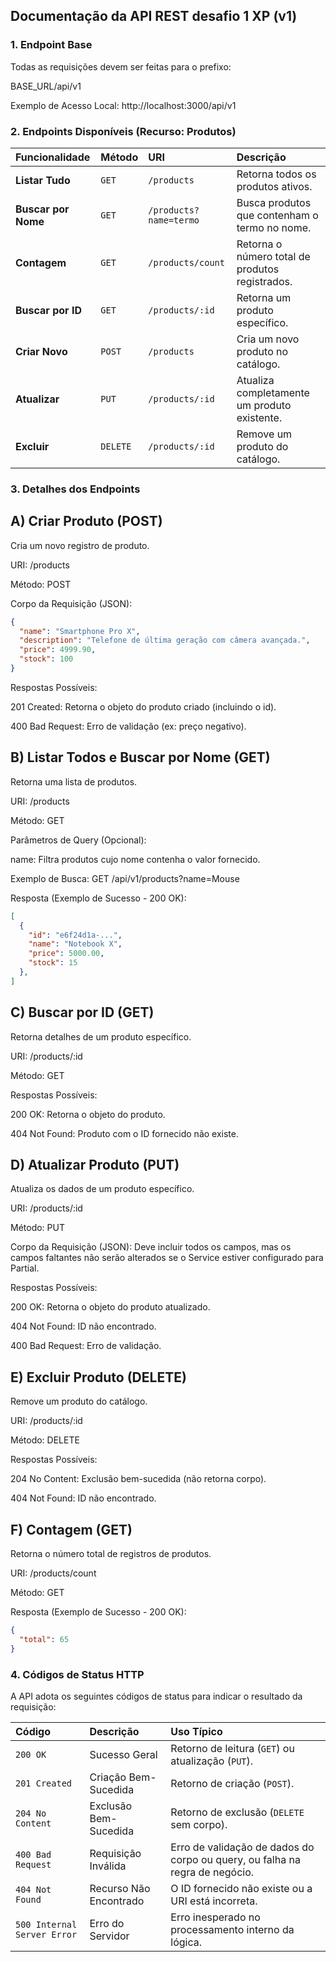 ## Documentação da API REST desafio 1 XP (v1) ##

### 1. Endpoint Base
Todas as requisições devem ser feitas para o prefixo:

BASE_URL/api/v1

Exemplo de Acesso Local: http://localhost:3000/api/v1

### 2. Endpoints Disponíveis (Recurso: Produtos)

| Funcionalidade | Método | URI | Descrição |
| :--- | :--- | :--- | :--- |
| **Listar Tudo** | `GET` | `/products` | Retorna todos os produtos ativos. |
| **Buscar por Nome** | `GET` | `/products?name=termo` | Busca produtos que contenham o termo no nome. |
| **Contagem** | `GET` | `/products/count` | Retorna o número total de produtos registrados. |
| **Buscar por ID** | `GET` | `/products/:id` | Retorna um produto específico. |
| **Criar Novo** | `POST` | `/products` | Cria um novo produto no catálogo. |
| **Atualizar** | `PUT` | `/products/:id` | Atualiza completamente um produto existente. |
| **Excluir** | `DELETE` | `/products/:id` | Remove um produto do catálogo. |

### 3. Detalhes dos Endpoints

## A) Criar Produto (POST) ##
Cria um novo registro de produto.

URI: /products

Método: POST

Corpo da Requisição (JSON):

```json
{
  "name": "Smartphone Pro X",
  "description": "Telefone de última geração com câmera avançada.",
  "price": 4999.90,
  "stock": 100
}
```

Respostas Possíveis:

201 Created: Retorna o objeto do produto criado (incluindo o id).

400 Bad Request: Erro de validação (ex: preço negativo).

## B) Listar Todos e Buscar por Nome (GET) ##
Retorna uma lista de produtos.

URI: /products

Método: GET

Parâmetros de Query (Opcional):

name: Filtra produtos cujo nome contenha o valor fornecido.

Exemplo de Busca: GET /api/v1/products?name=Mouse

Resposta (Exemplo de Sucesso - 200 OK):

```json
[
  {
    "id": "e6f24d1a-...",
    "name": "Notebook X",
    "price": 5000.00,
    "stock": 15
  },
]
```

## C) Buscar por ID (GET) ##
Retorna detalhes de um produto específico.

URI: /products/:id

Método: GET

Respostas Possíveis:

200 OK: Retorna o objeto do produto.

404 Not Found: Produto com o ID fornecido não existe.

## D) Atualizar Produto (PUT) ##
Atualiza os dados de um produto específico.

URI: /products/:id

Método: PUT

Corpo da Requisição (JSON): Deve incluir todos os campos, mas os campos faltantes não serão alterados se o Service estiver configurado para Partial<Product>.

Respostas Possíveis:

200 OK: Retorna o objeto do produto atualizado.

404 Not Found: ID não encontrado.

400 Bad Request: Erro de validação.

## E) Excluir Produto (DELETE) ##
Remove um produto do catálogo.

URI: /products/:id

Método: DELETE

Respostas Possíveis:

204 No Content: Exclusão bem-sucedida (não retorna corpo).

404 Not Found: ID não encontrado.

## F) Contagem (GET) ##
Retorna o número total de registros de produtos.

URI: /products/count

Método: GET

Resposta (Exemplo de Sucesso - 200 OK):
```json
{
  "total": 65
}
```

### 4. Códigos de Status HTTP
A API adota os seguintes códigos de status para indicar o resultado da requisição:

| Código | Descrição | Uso Típico |
| :--- | :--- | :--- |
| `200 OK` | Sucesso Geral | Retorno de leitura (`GET`) ou atualização (`PUT`). |
| `201 Created` | Criação Bem-Sucedida | Retorno de criação (`POST`). |
| `204 No Content` | Exclusão Bem-Sucedida | Retorno de exclusão (`DELETE` sem corpo). |
| `400 Bad Request` | Requisição Inválida | Erro de validação de dados do corpo ou query, ou falha na regra de negócio. |
| `404 Not Found` | Recurso Não Encontrado | O ID fornecido não existe ou a URI está incorreta. |
| `500 Internal Server Error` | Erro do Servidor | Erro inesperado no processamento interno da lógica. |

